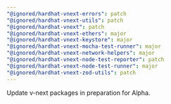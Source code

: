 ```yaml
---
"@ignored/hardhat-vnext-errors": patch
"@ignored/hardhat-vnext-utils": patch
"@ignored/hardhat-vnext": patch
"@ignored/hardhat-vnext-ethers": major
"@ignored/hardhat-vnext-keystore": major
"@ignored/hardhat-vnext-mocha-test-runner": major
"@ignored/hardhat-vnext-network-helpers": major
"@ignored/hardhat-vnext-node-test-reporter": patch
"@ignored/hardhat-vnext-node-test-runner": major
"@ignored/hardhat-vnext-zod-utils": patch
---
```


Update v-next packages in preparation for Alpha.

